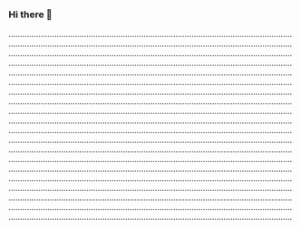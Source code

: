 ### Hi there 👋

................................................................................................................................................................................................................................................................................................................................................................................................................................................................................................................................................................................................................................................................................................................................................................................................................................................................................................................................................................................................................................................................................................................................................................................................................................................................................................................................................................................................................................................................................................................................................................................................................................................................................................................................................................................................................................................................................................................................................................................................................................................................................................................................................................................................................................................................................................................................................................................................................................................................................................................................................................................